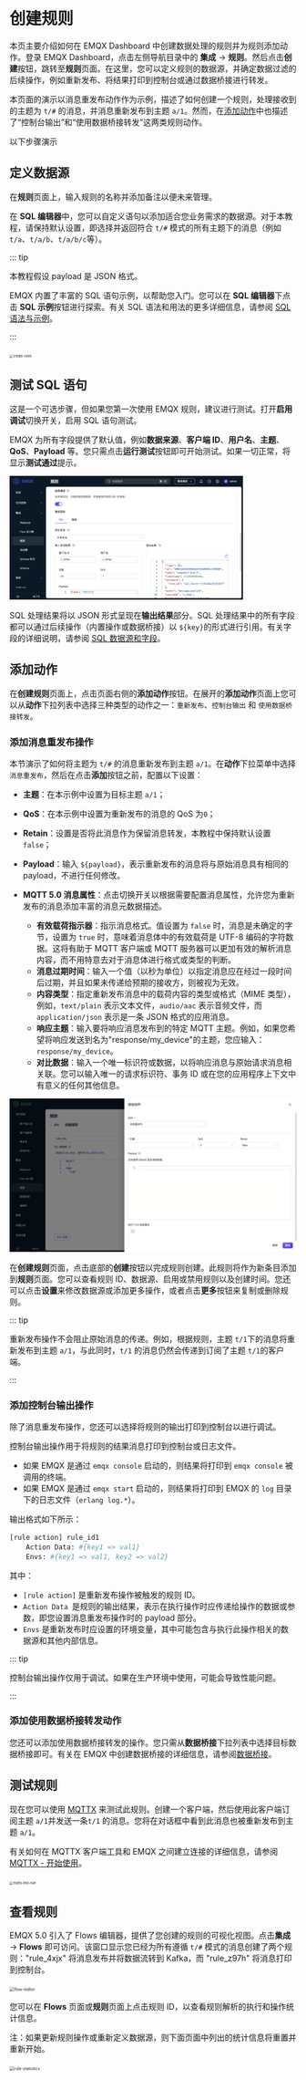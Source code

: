 # 创建规则

本页主要介绍如何在 EMQX Dashboard 中创建数据处理的规则并为规则添加动作。登录 EMQX Dashboard，点击左侧导航目录中的 **集成** -> **规则**。然后点击**创建**按钮，跳转至**规则**页面。在这里，您可以定义规则的数据源，并确定数据过滤的后续操作，例如重新发布、将结果打印到控制台或通过数据桥接进行转发。

本页面的演示以消息重发布动作作为示例，描述了如何创建一个规则，处理接收到的主题为 `t/#` 的消息，并消息重新发布到主题 `a/1`。然而，在[添加动作](#添加动作)中也描述了“控制台输出”和“使用数据桥接转发”这两类规则动作。

以下步骤演示

## 定义数据源

在**规则**页面上，输入规则的名称并添加备注以便未来管理。

在 **SQL 编辑器**中，您可以自定义语句以添加适合您业务需求的数据源。对于本教程，请保持默认设置，即选择并返回符合 `t/#` 模式的所有主题下的消息（例如 `t/a`、`t/a/b`、`t/a/b/c`等）。

::: tip 

本教程假设 payload 是 JSON 格式。<!--如果负载以其他方式格式化，您可以通过Schema Registry TODO来转换数据类型。 -->

EMQX 内置了丰富的 SQL 语句示例，以帮助您入门。您可以在 **SQL 编辑器**下点击 **SQL 示例**按钮进行探索。有关 SQL 语法和用法的更多详细信息，请参阅 [SQL 语法与示例](./rule-sql-syntax.md)。 

:::

<img src="./assets/create-rules.png" alt="create-rules" style="zoom:40%;" />

## 测试 SQL 语句

这是一个可选步骤，但如果您第一次使用 EMQX 规则，建议进行测试。打开**启用调试**切换开关，启用 SQL 语句测试。

EMQX 为所有字段提供了默认值，例如**数据来源**、**客户端 ID**、**用户名**、**主题**、**QoS**、**Payload** 等。您只需点击**运行测试**按钮即可开始测试。如果一切正常，将显示**测试通过**提示。

<img src="./assets/test-sql.png" alt="test-sql" style="zoom:40%;" />

SQL 处理结果将以 JSON 形式呈现在**输出结果**部分。SQL 处理结果中的所有字段都可以通过后续操作（内置操作或数据桥接）以 `${key}`的形式进行引用。有关字段的详细说明，请参阅 [SQL 数据源和字段](./rule-sql-events-and-fields.md)。

## 添加动作

在**创建规则**页面上，点击页面右侧的**添加动作**按钮。在展开的**添加动作**页面上您可以从**动作**下拉列表中选择三种类型的动作之一：`重新发布`、`控制台输出` 和 `使用数据桥接转发`。

### 添加消息重发布操作

本节演示了如何将主题为 `t/#` 的消息重新发布到主题 `a/1`。在**动作**下拉菜单中选择`消息重发布`，然后在点击**添加**按钮之前，配置以下设置：

- **主题**：在本示例中设置为目标主题 `a/1`；

- **QoS**：在本示例中设置为重新发布的消息的 QoS 为`0`；

- **Retain**：设置是否将此消息作为保留消息转发，本教程中保持默认设置 `false`；

- **Payload**：输入 `${payload}`，表示重新发布的消息将与原始消息具有相同的 payload，不进行任何修改。

- **MQTT 5.0 消息属性**：点击切换开关以根据需要配置消息属性，允许您为重新发布的消息添加丰富的消息元数据描述。

  <!-- - **用户属性**：您可以添加自定义键值对来配置重新发布消息的[用户属性](https://www.emqx.com/zh/blog/mqtt5-user-properties)，表示自定义消息元数据。 -->

  - **有效载荷指示器**：指示消息格式。值设置为 `false` 时，消息是未确定的字节，设置为 `true` 时，意味着消息体中的有效载荷是 UTF-8 编码的字符数据。这将有助于 MQTT 客户端或 MQTT 服务器可以更加有效的解析消息内容，而不用特意去对于消息体进行格式或类型的判断。
  - **消息过期时间**：输入一个值（以秒为单位）以指定消息应在经过一段时间后过期，并且如果未传递给预期的接收方，则被视为无效。
  - **内容类型**：指定重新发布消息中的载荷内容的类型或格式（MIME 类型），例如，`text/plain` 表示文本文件，`audio/aac` 表示音频文件，而 `application/json` 表示是一条 JSON 格式的应用消息。
  - **响应主题**：输入要将响应消息发布到的特定 MQTT 主题。例如，如果您希望将响应发送到名为"response/my_device"的主题，您应输入：`response/my_device`。
  - **对比数据**：输入一个唯一标识符或数据，以将响应消息与原始请求消息相关联。您可以输入唯一的请求标识符、事务 ID 或在您的应用程序上下文中有意义的任何其他信息。

<img src="./assets/action-republish.png" alt="action-republish" style="zoom:50%;" />

在**创建规则**页面，点击底部的**创建**按钮以完成规则创建。此规则将作为新条目添加到**规则**页面。您可以查看规则 ID、数据源、启用或禁用规则以及创建时间。您还可以点击**设置**来修改数据源或添加更多操作，或者点击**更多**按钮来复制或删除规则。

::: tip 

重新发布操作不会阻止原始消息的传递。例如，根据规则，主题 `t/1`下的消息将重新发布到主题 `a/1`，与此同时，`t/1` 的消息仍然会传递到订阅了主题 `t/1`的客户端。 

:::

### 添加控制台输出操作

除了消息重发布操作，您还可以选择将规则的输出打印到控制台以进行调试。

控制台输出操作用于将规则的结果消息打印到控制台或日志文件。

- 如果 EMQX 是通过 `emqx console` 启动的，则结果将打印到 `emqx console` 被调用的终端。
- 如果 EMQX 是通过 `emqx start` 启动的，则结果将打印到 EMQX 的 `log` 目录下的日志文件（`erlang log.*`）。

输出格式如下所示：

```bash
[rule action] rule_id1
    Action Data: #{key1 => val1}
    Envs: #{key1 => val1, key2 => val2}
```

其中：

- `[rule action]` 是重新发布操作被触发的规则 ID。
- `Action Data `是规则的输出结果，表示在执行操作时应传递给操作的数据或参数，即您设置消息重发布操作时的 payload 部分。
- `Envs` 是重新发布时应设置的环境变量，其中可能包含与执行此操作相关的数据源和其他内部信息。

::: tip 

控制台输出操作仅用于调试。如果在生产环境中使用，可能会导致性能问题。

 :::

### 添加使用数据桥接转发动作

您还可以添加使用数据桥接转发的操作。您只需从**数据桥接**下拉列表中选择目标数据桥接即可。有关在 EMQX 中创建数据桥接的详细信息，请参阅[数据桥接](./data-bridges.md)。

## 测试规则

现在您可以使用 [MQTTX](https://mqttx.app/) 来测试此规则。创建一个客户端，然后使用此客户端订阅主题 `a/1`并发送一条`t/1` 的消息。您将在对话框中看到此消息也被重新发布到主题 `a/1`。

有关如何在 MQTTX 客户端工具和 EMQX 之间建立连接的详细信息，请参阅 [MQTTX - 开始使用](https://mqttx.app/zh/docs/get-started)。

<img src="./assets/mqttx-test-rule.png" alt="mqttx-test-rule" style="zoom:40%;" />

## 查看规则

EMQX 5.0 引入了 Flows 编辑器，提供了您创建的规则的可视化视图。点击**集成** -> **Flows** 即可访问。该窗口显示您已经为所有遵循 `t/#` 模式的消息创建了两个规则："rule_4xjx" 将消息发布并将数据流转到 Kafka，而 "rule_z97h" 将消息打印到控制台。

<img src="./assets/flow-eidtor.png" alt="flow-eidtor" style="zoom:50%;" />

您可以在 **Flows** 页面或**规则**页面上点击规则 ID，以查看规则解析的执行和操作统计信息。

注：如果更新规则操作或重新定义数据源，则下面页面中列出的统计信息将重置并重新开始。

<img src="./assets/rule-statistics.png" alt="rule-statistics" style="zoom:50%;" />
